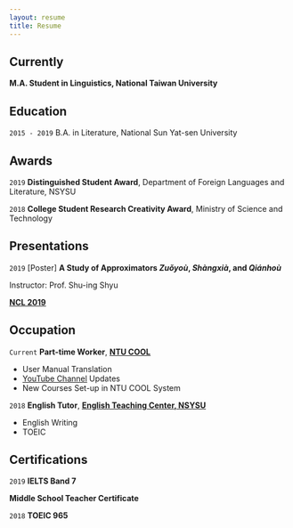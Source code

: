 ```yaml
---
layout: resume
title: Resume
---
```

## Currently

__M.A. Student in Linguistics, National Taiwan University__

## Education

`2015 - 2019`
B.A. in Literature, National Sun Yat-sen University 

## Awards

`2019`
__Distinguished Student Award__, Department of Foreign Languages and Literature, NSYSU

`2018`
__College Student Research Creativity Award__, Ministry of Science and Technology 

<!--## Publications

A list is also available [online](https://scholar.google.co.uk/citations?user=LTOTl0YAAAAJ) 

### Journals

`1994`
Article Title, Journal Title

`1994`
Article Title, Journal Title

### Books

`1994`
Book Title, Journal Title

`1994`
Book Title, Journal Title-->


## Presentations

`2019`
[Poster] __A Study of Approximators *Zuǒyoù*, *Shàngxià*, and *Qiánhoù*__

Instructor: Prof. Shu-ing Shyu

<a href="https://sites.google.com/view/ncl2019"><u><strong>NCL 2019</strong></u></a>


## Occupation

`Current`
__Part-time Worker__, <a href="https://www.dlc.ntu.edu.tw/ntu-cool/"><u><strong>NTU COOL</strong></u></a>

- User Manual Translation
- <a href="https://www.youtube.com/channel/UCIZ6pd5twm7fRwauPpO65tw"><u>YouTube Channel</u></a> Updates
- New Courses Set-up in NTU COOL System

`2018`
__English Tutor__, <a href="http://etc.nsysu.edu.tw/"><u><strong>English Teaching Center, NSYSU</strong></u></a>

- English Writing
- TOEIC

## Certifications

`2019`
__IELTS Band 7__

__Middle School Teacher Certificate__

`2018`
__TOEIC 965__


<!-- ### Footer

Last updated: May 2013 -->



